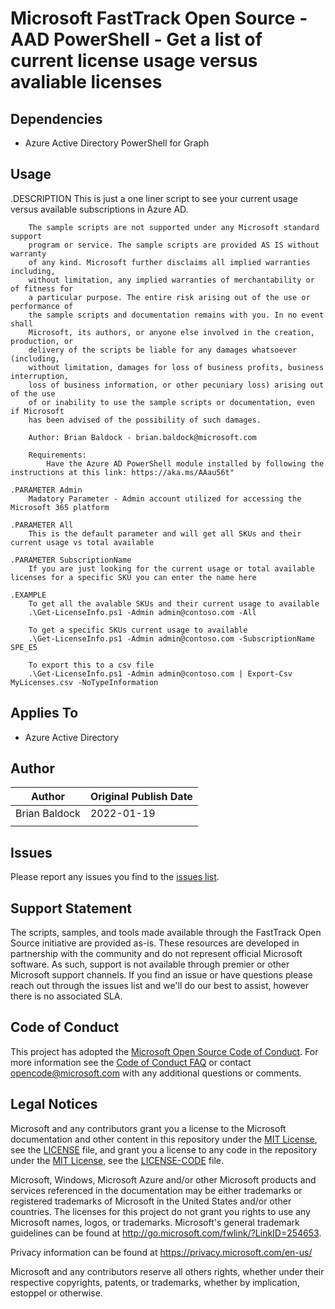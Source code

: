 # Microsoft FastTrack Open Source - AAD PowerShell - Get a list of current license usage versus avaliable licenses

## Dependencies
- Azure Active Directory PowerShell for Graph

## Usage
.DESCRIPTION
        This is just a one liner script to see your current usage versus available subscriptions in Azure AD.
         
        The sample scripts are not supported under any Microsoft standard support 
        program or service. The sample scripts are provided AS IS without warranty  
        of any kind. Microsoft further disclaims all implied warranties including,  
        without limitation, any implied warranties of merchantability or of fitness for 
        a particular purpose. The entire risk arising out of the use or performance of  
        the sample scripts and documentation remains with you. In no event shall 
        Microsoft, its authors, or anyone else involved in the creation, production, or 
        delivery of the scripts be liable for any damages whatsoever (including, 
        without limitation, damages for loss of business profits, business interruption, 
        loss of business information, or other pecuniary loss) arising out of the use 
        of or inability to use the sample scripts or documentation, even if Microsoft 
        has been advised of the possibility of such damages.

        Author: Brian Baldock - brian.baldock@microsoft.com

        Requirements: 
            Have the Azure AD PowerShell module installed by following the instructions at this link: https://aka.ms/AAau56t"
    
    .PARAMETER Admin
        Madatory Parameter - Admin account utilized for accessing the Microsoft 365 platform
    
    .PARAMETER All
        This is the default parameter and will get all SKUs and their current usage vs total available

    .PARAMETER SubscriptionName
        If you are just looking for the current usage or total available licenses for a specific SKU you can enter the name here

    .EXAMPLE
        To get all the avalable SKUs and their current usage to available
        .\Get-LicenseInfo.ps1 -Admin admin@contoso.com -All

        To get a specific SKUs current usage to available
        .\Get-LicenseInfo.ps1 -Admin admin@contoso.com -SubscriptionName SPE_E5

        To export this to a csv file
        .\Get-LicenseInfo.ps1 -Admin admin@contoso.com | Export-Csv MyLicenses.csv -NoTypeInformation

## Applies To
- Azure Active Directory

## Author

| Author        | Original Publish Date |
|---------------|-----------------------|
| Brian Baldock | 2022-01-19            |
|               |                       |

## Issues

Please report any issues you find to the [issues list](/issues).

## Support Statement

The scripts, samples, and tools made available through the FastTrack Open Source initiative are provided as-is. These resources are developed in partnership with the community and do not represent official Microsoft software. As such, support is not available through premier or other Microsoft support channels. If you find an issue or have questions please reach out through the issues list and we'll do our best to assist, however there is no associated SLA.

## Code of Conduct

This project has adopted the [Microsoft Open Source Code of Conduct](https://opensource.microsoft.com/codeofconduct/).
For more information see the [Code of Conduct FAQ](https://opensource.microsoft.com/codeofconduct/faq/) or
contact [opencode@microsoft.com](mailto:opencode@microsoft.com) with any additional questions or comments.

## Legal Notices

Microsoft and any contributors grant you a license to the Microsoft documentation and other content in this repository under the [MIT License](https://opensource.org/licenses/MIT), see the [LICENSE](LICENSE) file, and grant you a license to any code in the repository under the [MIT License](https://opensource.org/licenses/MIT), see the [LICENSE-CODE](LICENSE-CODE) file.

Microsoft, Windows, Microsoft Azure and/or other Microsoft products and services referenced in the documentation may be either trademarks or registered trademarks of Microsoft in the United States and/or other countries. The licenses for this project do not grant you rights to use any Microsoft names, logos, or trademarks. Microsoft's general trademark guidelines can be found at http://go.microsoft.com/fwlink/?LinkID=254653.

Privacy information can be found at https://privacy.microsoft.com/en-us/

Microsoft and any contributors reserve all others rights, whether under their respective copyrights, patents,
or trademarks, whether by implication, estoppel or otherwise.
